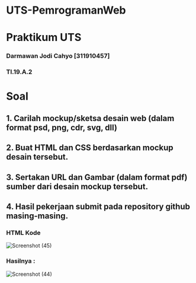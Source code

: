 # UTS-PemrogramanWeb
# Praktikum UTS

### Darmawan Jodi Cahyo [311910457]

### TI.19.A.2

# Soal
## 1. Carilah mockup/sketsa desain web (dalam format psd, png, cdr, svg, dll)
## 2. Buat HTML dan CSS berdasarkan mockup desain tersebut.
## 3. Sertakan URL dan Gambar (dalam format pdf) sumber dari desain mockup tersebut.
## 4. Hasil pekerjaan submit pada repository github masing-masing.

### HTML Kode
![Screenshot (45)](https://user-images.githubusercontent.com/56252129/116879524-ef765880-ac4a-11eb-975a-8aef810cb4db.png)

### Hasilnya : 
![Screenshot (44)](https://user-images.githubusercontent.com/56252129/116879600-074ddc80-ac4b-11eb-8317-e09baef2fab9.png)
